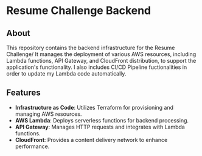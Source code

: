 # Resume Challenge Backend

## About

This repository contains the backend infrastructure for the Resume Challenge/ It manages the deployment of various AWS resources, including Lambda functions, API Gateway, and CloudFront distribution, to support the application's functionality. I also includes CI/CD Pipeline fuctionalities in order to update my Lambda code automatically.

## Features

- **Infrastructure as Code**: Utilizes Terraform for provisioning and managing AWS resources.
- **AWS Lambda**: Deploys serverless functions for backend processing.
- **API Gateway**: Manages HTTP requests and integrates with Lambda functions.
- **CloudFront**: Provides a content delivery network to enhance performance.
